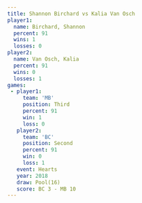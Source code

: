 ```yaml
---
title: Shannon Birchard vs Kalia Van Osch
player1:                 
  name: Birchard, Shannon
  percent: 91            
  wins: 1                
  losses: 0              
player2:                 
  name: Van Osch, Kalia  
  percent: 91            
  wins: 0                
  losses: 1              
games:
 - player1:         
     team: 'MB'     
     position: Third
     percent: 91    
     win: 1         
     loss: 0        
   player2:          
     team: 'BC'      
     position: Second
     percent: 91     
     win: 0          
     loss: 1         
   event: Hearts      
   year: 2018         
   draw: Pool(16)     
   score: BC 3 - MB 10
---
```

